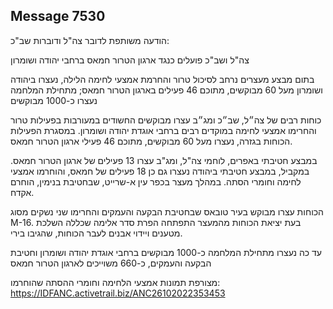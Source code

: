 ## Message 7530

הודעה משותפת לדובר צה"ל ודוברות שב"כ:

צה"ל ושב"כ פועלים כנגד ארגון הטרור חמאס ברחבי יהודה ושומרון

בתום מבצע מעצרים נרחב לסיכול טרור והחרמת אמצעי לחימה הלילה, נעצרו ביהודה ושומרון מעל 60 מבוקשים, מתוכם 46 פעילים בארגון הטרור חמאס; מתחילת המלחמה נעצרו כ-1000 מבוקשים

כוחות רבים של צה״ל, שב״כ ומג״ב עצרו מבוקשים החשודים במעורבות בפעילות טרור והחרימו אמצעי לחימה במוקדים רבים ברחבי אוגדת יהודה ושומרון. במסגרת הפעילות הכוחות בגזרה, נעצרו מעל 60 מבוקשים, מתוכם 46 פעילי ארגון הטרור חמאס. 

במבצע חטיבתי באפרים, לוחמי צה"ל, ומג"ב עצרו 13 פעילים של ארגון הטרור חמאס. במקביל, במבצע חטיבתי ביהודה נעצרו גם כן 18 פעילים של חמאס, והוחרמו אמצעי לחימה וחומרי הסתה. במהלך מעצר בכפר עין א-שרייט, שבחטיבת בנימין, הוחרם אקדח.

הכוחות עצרו מבוקש בעיר טובאס שבחטיבת הבקעה והעמקים והחרימו שני נשקים מסוג M-16. בעת יציאת הכוחות מהמעצר התפתחה הפרת סדר אלימה שכללה השלכת מטענים ויידוי אבנים לעבר הכוחות, שהגיבו בירי.

עד כה נעצרו מתחילת המלחמה כ-1000 מבוקשים ברחבי אוגדת יהודה ושומרון וחטיבת הבקעה והעמקים, כ-660 משוייכים לארגון הטרור חמאס

מצורפת תמונות אמצעי הלחימה וחומרי ההסתה שהוחרמו: https://IDFANC.activetrail.biz/ANC26102022353453

